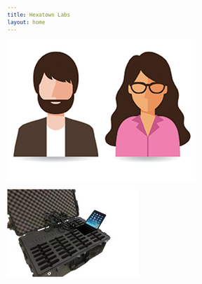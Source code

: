 ```yaml
---
title: Hexatown Labs
layout: home
---
```


![](2017-10-01-13-28-38.png)

![](2017-10-01-13-37-04.png)